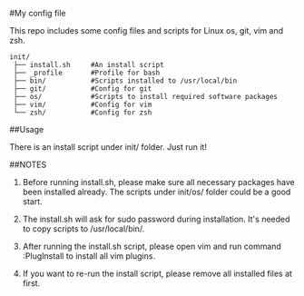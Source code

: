#My config file

This repo includes some config files and scripts for Linux os, git, vim and zsh.

    init/
     ├── install.sh     #An install script
     ├── _profile       #Profile for bash
     ├── bin/           #Scripts installed to /usr/local/bin
     ├── git/           #Config for git
     ├── os/            #Scripts to install required software packages
     ├── vim/           #Config for vim
     └── zsh/           #Config for zsh

##Usage

There is an install script under init/ folder. Just run it!

##NOTES

1. Before running install.sh, please make sure all necessary packages have been
   installed already. The scripts under init/os/ folder could be a good start.

2. The install.sh will ask for sudo password during installation. It's needed to
   copy scripts to /usr/local/bin/.

3. After running the install.sh script, please open vim and run command
   :PlugInstall to install all vim plugins.

4. If you want to re-run the install script, please remove all installed files
   at first.
